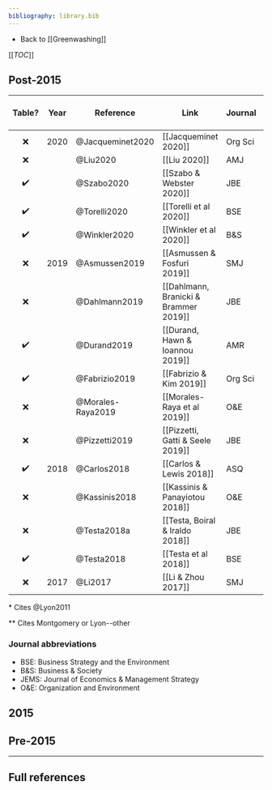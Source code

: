 ```yaml
---
bibliography: library.bib
---
```


* Back to [[Greenwashing]]

[[_TOC_]]

## Post-2015

Table?              | Year  | Reference         | Link                                  | Journal   | Cites L&M 2015?       
:-:                 | ---   | -------           | ------                                | ---       | :-:                   
:x:                 | 2020  | @Jacqueminet2020  | [[Jacqueminet 2020]]                  | Org Sci   | :x:                   
:x:                 |       | @Liu2020          | [[Liu 2020]]                          | AMJ       | :x:                   
:heavy_check_mark:  |       | @Szabo2020        | [[Szabo & Webster 2020]]              | JBE       | :x:                   
:heavy_check_mark:  |       | @Torelli2020      | [[Torelli et al 2020]]                | BSE       | :heavy_check_mark:    
:heavy_check_mark:  |       | @Winkler2020      | [[Winkler et al 2020]]                | B&S       | :heavy_check_mark:
:x:                 | 2019  | @Asmussen2019     | [[Asmussen & Fosfuri 2019]]           | SMJ       | :heavy_check_mark:
:x:                 |       | @Dahlmann2019     | [[Dahlmann, Branicki & Brammer 2019]] | JBE       | :heavy_check_mark:
:heavy_check_mark:  |       | @Durand2019       | [[Durand, Hawn & Ioannou 2019]]       | AMR       | :heavy_check_mark:
:heavy_check_mark:  |       | @Fabrizio2019     | [[Fabrizio & Kim 2019]]               | Org Sci   | :x: *
:x:                 |       | @Morales-Raya2019 | [[Morales-Raya et al 2019]]           | O&E       | :heavy_check_mark:
:x:                 |       | @Pizzetti2019     | [[Pizzetti, Gatti & Seele 2019]]      | JBE       | :x: *
:heavy_check_mark:  | 2018  | @Carlos2018       | [[Carlos & Lewis 2018]]               | ASQ       | :x: *
:x:                 |       | @Kassinis2018     | [[Kassinis & Panayiotou 2018]]        | O&E       | :heavy_check_mark:
:x:                 |       | @Testa2018a       | [[Testa, Boiral & Iraldo 2018]]       | JBE       | :heavy_check_mark:
:heavy_check_mark:  |       | @Testa2018        | [[Testa et al 2018]]                  | BSE       | :heavy_check_mark:
:x:                 | 2017  | @Li2017           | [[Li & Zhou 2017]]                    | SMJ       | :x: **

\* Cites @Lyon2011

\** Cites Montgomery or Lyon--other

### Journal abbreviations

* BSE: Business Strategy and the Environment
* B&S: Business & Society
* JEMS: Journal of Economics & Management Strategy
* O&E: Organization and Environment

## 2015

## Pre-2015

---

## Full references
